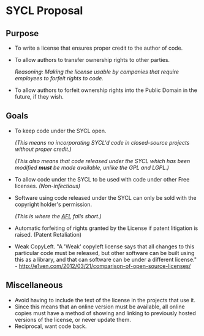 # SYCL Proposal

## Purpose
*	To write a license that ensures proper credit to the author of code.
*	To allow authors to transfer ownership rights to other parties.
	
	_Reasoning: Making the license usable by companies that require employees
	to forfeit rights to code._
*	To allow authors to forfeit ownership rights into the Public Domain in the
	future, if they wish.

## Goals
*	To keep code under the SYCL open.

	_(This means no incorporating SYCL'd code in closed-source projects without
	proper credit.)_

	_(This also means that code released under the SYCL which has been modified
	**must** be made available, unlike the GPL and LGPL.)_
*	To allow code under the SYCL to be used with code under other Free
 	licenses. _(Non-infectious)_
*	Software using code released under the SYCL can only be sold with the
	copyright holder's permission.

	_(This is where the <abbr title="Academic Free License">AFL</abbr> falls
	short.)_

*	Automatic forfeiting of rights granted by the License if patent litigation
	is raised. (Patent Retaliation)
*	Weak CopyLeft.
		"A 'Weak' copyleft license says that all changes to this particular
		code must be released, but other software can be built using this as a
		library, and that can software can be under a different license."
		- http://e1ven.com/2012/03/21/comparison-of-open-source-licenses/

## Miscellaneous
*	Avoid having to include the text of the license in the projects that use it.
*	Since this means that an online version must be available, all online
	copies must have a method of showing and linking to previously hosted
	versions of the license, or never update them.
*	Reciprocal, want code back.
